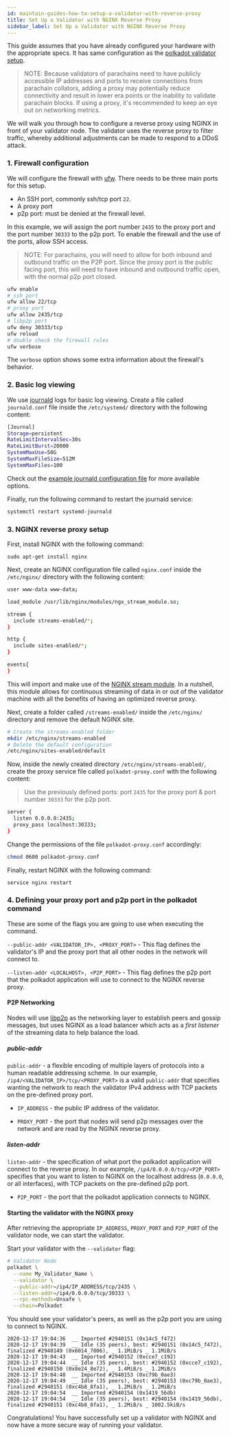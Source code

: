 ```yaml
---
id: maintain-guides-how-to-setup-a-validator-with-reverse-proxy
title: Set Up a Validator with NGINX Reverse Proxy
sidebar_label: Set Up a Validator with NGINX Reverse Proxy
---
```


This guide assumes that you have already configured your hardware with the appropriate specs. It has same configuration 
as the [polkadot validator setup](https://github.com/w3f/polkadot-secure-validator).

> NOTE: Because validators of parachains need to have publicly accessible IP addresses and ports to receive connections from parachain 
> collators, adding a proxy may potentially reduce connectivity and result in lower era points or the inability to validate 
> parachain blocks. If using a proxy, it's recommended to keep an eye out on networking metrics.

We will walk you through how to configure a reverse proxy using NGINX in front of your validator node. The
validator uses the reverse proxy to filter traffic, whereby additional adjustments can be made to respond to a DDoS attack.

### 1. Firewall configuration

We will configure the firewall with [ufw](https://wiki.ubuntu.com/UncomplicatedFirewall). There needs to be three main ports 
for this setup. 
- An SSH port, commonly ssh/tcp port `22`.
- A proxy port 
- p2p port: must be denied at the firewall level. 

In this example, we will assign the port number `2435` to the proxy port and the port number `30333` to the p2p port. 
To enable the firewall and the use of the ports, allow SSH access.

> NOTE: For parachains, you will need to allow for both inbound and outbound traffic on the P2P port. Since the proxy 
> port is the public facing port, this will need to have inbound and outbound traffic open, with the normal p2p port closed.

```bash
ufw enable
# ssh port
ufw allow 22/tcp
# proxy port
ufw allow 2435/tcp
# libp2p port
ufw deny 30333/tcp
ufw reload
# double check the firewall rules
ufw verbose
```
The `verbose` option shows some extra information about the firewall's behavior. 
### 2. Basic log viewing

We use [journald](https://www.loggly.com/blog/why-journald/) logs for basic log viewing.
Create a file called `journald.conf` file inside the `/etc/systemd/` directory with the following content:

```bash
[Journal]
Storage=persistent
RateLimitIntervalSec=30s
RateLimitBurst=20000
SystemMaxUse=50G
SystemMaxFileSize=512M
SystemMaxFiles=100
```

Check out the [example journald configuration file](https://github.com/w3f/polkadot-secure-validator/blob/master/ansible/roles/polkadot-validator/files/journald.conf) for more available options.

Finally, run the following command to restart the journald service:

```bash
systemctl restart systemd-journald
```

### 3. NGINX reverse proxy setup

First, install NGINX with the following command:

```
sudo apt-get install nginx
```

Next, create an NGINX configuration file called `nginx.conf` inside the `/etc/nginx/` directory with the following content:

```bash
user www-data www-data;

load_module /usr/lib/nginx/modules/ngx_stream_module.so;

stream {
  include streams-enabled/*;
}

http {
  include sites-enabled/*;
}

events{
}
```

This will import and make use of the [NGINX stream module](https://nginx.org/en/docs/stream/ngx_stream_core_module.html). 
In a nutshell, this module allows for continuous streaming of data in or out of the validator machine with all the benefits 
of having an optimized reverse proxy.

Next, create a folder called `/streams-enabled/` inside the `/etc/nginx/` directory and remove the default NGINX site.

```bash
# Create the streams-enabled folder
mkdir /etc/nginx/streams-enabled
# Delete the default configuration
/etc/nginx/sites-enabled/default
```

Now, inside the newly created directory `/etc/nginx/streams-enabled/`, create the proxy service file called 
`polkadot-proxy.conf` with the following content: 
> Use the previously defined ports: port `2435` for the proxy port & port number `30333` for the p2p port.

```bash
server {
  listen 0.0.0.0:2435;
  proxy_pass localhost:30333;
}
```

Change the permissions of the file `polkadot-proxy.conf` accordingly:

```bash
chmod 0600 polkadot-proxy.conf
```

Finally, restart NGINX with the following command:

```bash
service nginx restart
```

### 4. Defining your proxy port and p2p port in the polkadot command

These are some of the flags you are going to use when executing the command.

`--public-addr <VALIDATOR_IP>, <PROXY_PORT>` - This flag defines the validator's IP and the proxy port
that all other nodes in the network will connect to.

`--listen-addr <LOCALHOST>, <P2P_PORT>` - This flag defines the p2p port that the polkadot application
will use to connect to the NGINX reverse proxy.

#### P2P Networking

Nodes will use [libp2p](https://libp2p.io/) as the networking layer to establish peers and gossip
messages, but uses NGINX as a load balancer which acts as a *first listener* of the streaming data to help 
balance the load.

##### public-addr

`public-addr` - a flexible encoding of multiple layers of protocols into a human
readable addressing scheme. In our example, `/ip4/<VALIDATOR_IP>/tcp/<PROXY_PORT>` is a valid `public-addr` that
specifies wanting the network to reach the validator IPv4 address with TCP packets on the pre-defined proxy port.

- `IP_ADDRESS` - the public IP address of the validator.

- `PROXY_PORT` - the port that nodes will send p2p messages over the network and are read by the NGINX reverse proxy.

##### listen-addr

`listen-addr` -  the specification of what port the polkadot application will connect to the reverse proxy.
In our example, `/ip4/0.0.0.0/tcp/<P2P_PORT>` 
specifies that you want to listen to NGINX on the localhost address (`0.0.0.0`, or all interfaces), with TCP 
packets on the pre-defined p2p port.

- `P2P_PORT` - the port that the polkadot application connects to NGINX.

#### Starting the validator with the NGINX proxy

After retrieving the appropriate `IP_ADDRESS`, `PROXY_PORT` and `P2P_PORT` of the validator node, we can start the 
validator.

Start your validator with the `--validator` flag:

```bash
# Validator Node
polkadot \
  --name My_Validator_Name \
  --validator \
  --public-addr=/ip4/IP_ADDRESS/tcp/2435 \
  --listen-addr=/ip4/0.0.0.0/tcp/30333 \
  --rpc-methods=Unsafe \
  --chain=Polkadot

```

You should see your validator's peers, as well as the p2p port you are using to connect to NGINX.

```
2020-12-17 19:04:36  __ Imported #2940151 (0x14c5_f472)
2020-12-17 19:04:39  __ Idle (35 peers), best: #2940151 (0x14c5_f472), finalized #2940149 (0x6014_7806), _ 1.1MiB/s _ 1.1MiB/s
2020-12-17 19:04:43  __ Imported #2940152 (0xcce7_c192)
2020-12-17 19:04:44  __ Idle (35 peers), best: #2940152 (0xcce7_c192), finalized #2940150 (0x8e24_8e72), _ 1.4MiB/s _ 1.2MiB/s
2020-12-17 19:04:48  __ Imported #2940153 (0xc79b_0ae3)
2020-12-17 19:04:49  __ Idle (35 peers), best: #2940153 (0xc79b_0ae3), finalized #2940151 (0xc4b8_8fa1), _ 1.2MiB/s _ 1.2MiB/s
2020-12-17 19:04:54  __ Imported #2940154 (0x1419_56db)
2020-12-17 19:04:54  __ Idle (35 peers), best: #2940154 (0x1419_56db), finalized #2940151 (0xc4b8_8fa1), _ 1.2MiB/s _ 1002.5kiB/s
```

Congratulations! You have successfully set up a validator with NGINX and now have a
more secure way of running your validator.
